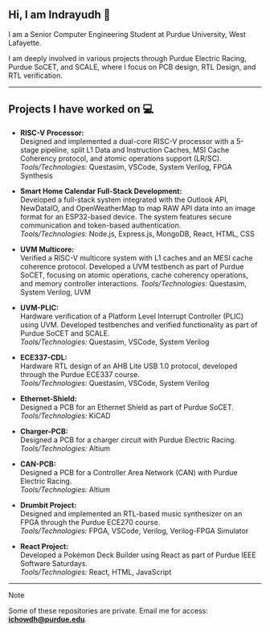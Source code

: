 ## Hi, I am Indrayudh 👋
I am a Senior Computer Engineering Student at Purdue University, West Lafayette.

I am deeply involved in various projects through Purdue Electric Racing, Purdue SoCET, and SCALE, where I focus on PCB design, RTL Design, and RTL verification.

---

## Projects I have worked on :computer:  

- **RISC-V Processor:**  
  Designed and implemented a dual-core RISC-V processor with a 5-stage pipeline, split L1 Data and Instruction Caches, MSI Cache Coherency protocol, and atomic operations support (LR/SC).  
  *Tools/Technologies:* Questasim, VSCode, System Verilog, FPGA Synthesis

- **Smart Home Calendar Full-Stack Development:**  
  Developed a full-stack system integrated with the Outlook API, NewDataIO, and OpenWeatherMap to map RAW API data into an image format for an ESP32-based device. The system features secure communication and token-based authentication.  
  *Tools/Technologies:* Node.js, Express.js, MongoDB, React, HTML, CSS
  
- **UVM Multicore:**  
  Verified a RISC-V multicore system with L1 caches and an MESI cache coherence protocol. Developed a UVM testbench as part of Purdue SoCET, focusing on atomic operations, cache coherency operations, and memory controller interactions. 
  *Tools/Technologies:* Questasim, System Verilog, UVM  

- **UVM-PLIC:**  
  Hardware verification of a Platform Level Interrupt Controller (PLIC) using UVM. Developed testbenches and verified functionality as part of Purdue SoCET and SCALE.  
  *Tools/Technologies:* Questasim, VSCode, System Verilog  

- **ECE337-CDL:**  
  Hardware RTL design of an AHB Lite USB 1.0 protocol, developed through the Purdue ECE337 course.  
  *Tools/Technologies:* Questasim, VSCode, System Verilog  

- **Ethernet-Shield:**  
  Designed a PCB for an Ethernet Shield as part of Purdue SoCET.  
  *Tools/Technologies:* KiCAD  

- **Charger-PCB:**  
  Designed a PCB for a charger circuit with Purdue Electric Racing.  
  *Tools/Technologies:* Altium  

- **CAN-PCB:**  
  Designed a PCB for a Controller Area Network (CAN) with Purdue Electric Racing.  
  *Tools/Technologies:* Altium  

- **Drumbit Project:**  
  Designed and implemented an RTL-based music synthesizer on an FPGA through the Purdue ECE270 course.  
  *Tools/Technologies:* FPGA, VSCode, Verilog, Verilog-FPGA Simulator  

- **React Project:**  
  Developed a Pokémon Deck Builder using React as part of Purdue IEEE Software Saturdays.  
  *Tools/Technologies:* React, HTML, JavaScript  

---

> [!NOTE]  
> Some of these repositories are private. Email me for access: **ichowdh@purdue.edu**.
